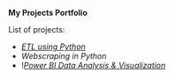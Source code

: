 __My Projects Portfolio__

List of projects:
* _[ETL using Python](https://github.com/mbhagwan/portfolio/tree/main/etl-using-python)_
* _Webscraping in Python_
* !_[Power BI Data Analysis & Visualization](https://github.com/mbhagwan/portfolio/tree/main/powerbi-data-analysis-and-visualization)_
